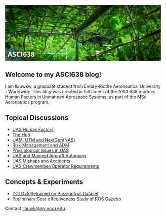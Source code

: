<img src="./assets/splash1.png" />

## Welcome to my ASCI638 blog!
I am liauwkw, a graduate student from Embry-Riddle Aeronautical University - Worldwide. This blog was created in fulfillment of the ASCI 638 module: Human Factors in Unmanned Aerospace Systems, as part of the MSc Aeronautics program.

## Topical Discussions
* [UAS Human Factors](https://gist.github.com/liauwkw/4a08f0cf2f38131d6f173b83ea768bcb)
* [The Hub](https://gist.github.com/liauwkw/975049a6d9407bf01539f1506d2d50f8)
* [UAM, UTM and NextGen(NAS)](https://gist.github.com/liauwkw/a968d15635cf9cf4b468189dcc79a4e3)
* [Risk Management and ADM](https://gist.github.com/liauwkw/65fe101a7f9d047b80a19df61ce1107b)
* [Physiological Issues in UAS](https://gist.github.com/liauwkw/b96ba5abaf6c9827da252c4f2e0263d1)
* [UAS and Manned Aircraft Autonomy](https://gist.github.com/liauwkw/c58a6a421a252060d709b9ad2eda5564)
* [UAS Mishaps and Accidents](https://gist.github.com/liauwkw/8cda928c83993fa62639c906a77a16b4)
* [UAS Crewmember/Operator Requirements](https://gist.github.com/liauwkw/2df0ef7fd2af94922f2eb25a0f2797ea)

## Concepts & Experiments
* [YOLOv5 Retrained on Passionfruit Dataset](https://github.com/liauwkw/pfruit)
* [Preliminary Cost-effectiveness Study of ROS Gazebo](https://github.com/liauwkw/ASCI638/blob/main/Gazebo.md)

Contact liauwk@my.erau.edu.
